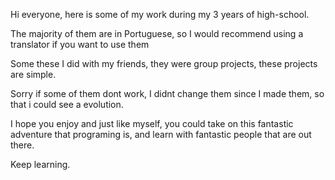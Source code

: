 Hi everyone, here is some of my work during my 3 years of high-school.

The majority of them are in Portuguese, so I would recommend using a translator if you want to use them

Some these I did with my friends, they were group projects, these projects are simple.

Sorry if some of them dont work, I didnt change them since I made them, so that i could see a evolution.

I hope you enjoy and just like myself, you could take on this fantastic adventure that programing is, and learn with fantastic people that are out there.

Keep learning.